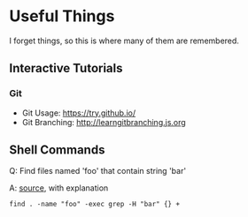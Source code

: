 # Useful Things

I forget things, so this is where many of them are remembered.

## Interactive Tutorials
### Git
* Git Usage: <https://try.github.io/>
* Git Branching: <http://learngitbranching.js.org>

## Shell Commands

Q: Find files named 'foo' that contain string 'bar'

A: [source](http://unix.stackexchange.com/a/248763), with explanation
```
find . -name "foo" -exec grep -H "bar" {} +
````
